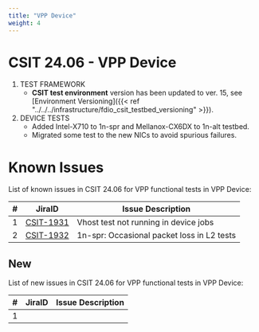 ```yaml
---
title: "VPP Device"
weight: 4
---
```


# CSIT 24.06 - VPP Device

1. TEST FRAMEWORK
   - **CSIT test environment** version has been updated to ver. 15, see
     [Environment Versioning]({{< ref "../../../infrastructure/fdio_csit_testbed_versioning" >}}).
2. DEVICE TESTS
   - Added Intel-X710 to 1n-spr and Mellanox-CX6DX to 1n-alt testbed.
   - Migrated some test to the new NICs to avoid spurious failures.

# Known Issues

List of known issues in CSIT 24.06 for VPP functional tests in VPP Device:

**#** | **JiraID**                                       | **Issue Description**
------|--------------------------------------------------|--------------------------------------------------------------
 1    | [CSIT-1931](https://jira.fd.io/browse/CSIT-1931) | Vhost test not running in device jobs
 2    | [CSIT-1932](https://jira.fd.io/browse/CSIT-1932) | 1n-spr: Occasional packet loss in L2 tests

## New

List of new issues in CSIT 24.06 for VPP functional tests in VPP Device:

**#** | **JiraID**                                       | **Issue Description**
------|--------------------------------------------------|--------------------------------------------------------------
 1    |                                                  |
